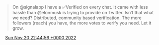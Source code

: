 > On @signalapp I have a ✅Verified on every chat\. It came with less hassle than @elonmusk is trying to provide on Twitter\. Isn’t that what we need? Distributed, community based verification\. The more followers \(reach\) you have, the more votes to verify you need\. Let it grow\.

<img src="../../media/tweet.ico" width="12" /> [Sun Nov 20 22:44:56 +0000 2022](https://twitter.com/DromerDenker/status/1594461819221032960)